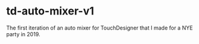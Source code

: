 # td-auto-mixer-v1
The first iteration of an auto mixer for TouchDesigner that I made for a NYE party in 2019. 

